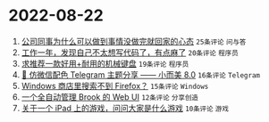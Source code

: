# 2022-08-22

1. [公司同事为什么可以做到事情没做完就回家的心态](https://www.v2ex.com/t/874454) `25条评论` `问与答`
1. [工作一年，发现自己不太想写代码了，有点麻了](https://www.v2ex.com/t/874441) `20条评论` `程序员`
1. [求推荐一款好用+耐用的机械键盘](https://www.v2ex.com/t/874446) `19条评论` `程序员`
1. [🎨 仿微信配色 Telegram 主题分享 —— 小而美 8.0](https://www.v2ex.com/t/874435) `16条评论` `Telegram`
1. [Windows 商店里搜索不到 Firefox？](https://www.v2ex.com/t/874436) `15条评论` `Windows`
1. [一个全自动管理 Brook 的 Web UI](https://www.v2ex.com/t/874442) `12条评论` `分享创造`
1. [关于一个 iPad 上的游戏，问问大家是什么游戏](https://www.v2ex.com/t/874439) `10条评论` `游戏`
